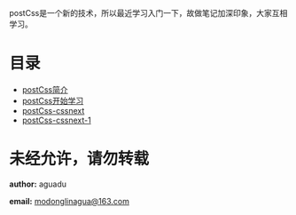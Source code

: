postCss是一个新的技术，所以最近学习入门一下，故做笔记加深印象，大家互相学习。

# 目录

* [postCss简介](/postCss/postCss简介.md)
* [postCss开始学习](/postCss/postCss开始学习.md)
* [postCss-cssnext](/postCss/postCss-cssnext.md)
* [postCss-cssnext-1](/postCss/postCss-cssnext-1.md)



# 未经允许，请勿转载

**author:** aguadu

**email:** modonglinagua@163.com
